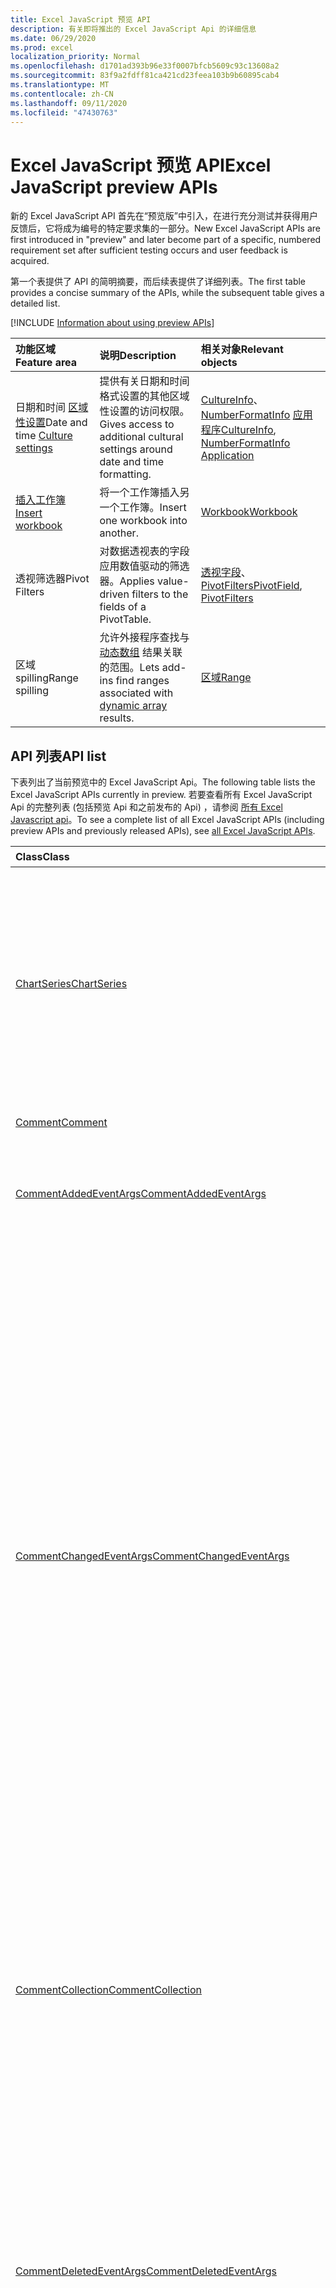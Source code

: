 ```yaml
---
title: Excel JavaScript 预览 API
description: 有关即将推出的 Excel JavaScript Api 的详细信息
ms.date: 06/29/2020
ms.prod: excel
localization_priority: Normal
ms.openlocfilehash: d1701ad393b96e33f0007bfcb5609c93c13608a2
ms.sourcegitcommit: 83f9a2fdff81ca421cd23feea103b9b60895cab4
ms.translationtype: MT
ms.contentlocale: zh-CN
ms.lasthandoff: 09/11/2020
ms.locfileid: "47430763"
---
```

# <a name="excel-javascript-preview-apis"></a><span data-ttu-id="93c14-103">Excel JavaScript 预览 API</span><span class="sxs-lookup"><span data-stu-id="93c14-103">Excel JavaScript preview APIs</span></span>

<span data-ttu-id="93c14-104">新的 Excel JavaScript API 首先在“预览版”中引入，在进行充分测试并获得用户反馈后，它将成为编号的特定要求集的一部分。</span><span class="sxs-lookup"><span data-stu-id="93c14-104">New Excel JavaScript APIs are first introduced in "preview" and later become part of a specific, numbered requirement set after sufficient testing occurs and user feedback is acquired.</span></span>

<span data-ttu-id="93c14-105">第一个表提供了 API 的简明摘要，而后续表提供了详细列表。</span><span class="sxs-lookup"><span data-stu-id="93c14-105">The first table provides a concise summary of the APIs, while the subsequent table gives a detailed list.</span></span>

[!INCLUDE [Information about using preview APIs](../../includes/using-preview-apis-host.md)]

| <span data-ttu-id="93c14-106">功能区域</span><span class="sxs-lookup"><span data-stu-id="93c14-106">Feature area</span></span> | <span data-ttu-id="93c14-107">说明</span><span class="sxs-lookup"><span data-stu-id="93c14-107">Description</span></span> | <span data-ttu-id="93c14-108">相关对象</span><span class="sxs-lookup"><span data-stu-id="93c14-108">Relevant objects</span></span> |
|:--- |:--- |:--- |
| <span data-ttu-id="93c14-109">日期和时间 [区域性设置](../../excel/excel-add-ins-workbooks.md#access-application-culture-settings)</span><span class="sxs-lookup"><span data-stu-id="93c14-109">Date and time [Culture settings](../../excel/excel-add-ins-workbooks.md#access-application-culture-settings)</span></span> | <span data-ttu-id="93c14-110">提供有关日期和时间格式设置的其他区域性设置的访问权限。</span><span class="sxs-lookup"><span data-stu-id="93c14-110">Gives access to additional cultural settings around date and time formatting.</span></span> | <span data-ttu-id="93c14-111">[CultureInfo](/javascript/api/excel/excel.cultureinfo)、 [NumberFormatInfo](/javascript/api/excel/excel.numberformatinfo) [应用程序](/javascript/api/excel/excel.application)</span><span class="sxs-lookup"><span data-stu-id="93c14-111">[CultureInfo](/javascript/api/excel/excel.cultureinfo), [NumberFormatInfo](/javascript/api/excel/excel.numberformatinfo) [Application](/javascript/api/excel/excel.application)</span></span> |
| [<span data-ttu-id="93c14-112">插入工作簿</span><span class="sxs-lookup"><span data-stu-id="93c14-112">Insert workbook</span></span>](../../excel/excel-add-ins-workbooks.md#insert-a-copy-of-an-existing-workbook-into-the-current-one-preview) | <span data-ttu-id="93c14-113">将一个工作簿插入另一个工作簿。</span><span class="sxs-lookup"><span data-stu-id="93c14-113">Insert one workbook into another.</span></span>  | [<span data-ttu-id="93c14-114">Workbook</span><span class="sxs-lookup"><span data-stu-id="93c14-114">Workbook</span></span>](/javascript/api/excel/excel.worksheetcollection) |
| <span data-ttu-id="93c14-115">透视筛选器</span><span class="sxs-lookup"><span data-stu-id="93c14-115">Pivot Filters</span></span> | <span data-ttu-id="93c14-116">对数据透视表的字段应用数值驱动的筛选器。</span><span class="sxs-lookup"><span data-stu-id="93c14-116">Applies value-driven filters to the fields of a PivotTable.</span></span> | <span data-ttu-id="93c14-117">[透视字段](/javascript/api/excel/excel.pivotfield#applyfilter-filter-)、 [PivotFilters](/javascript/api/excel/excel.pivotFilters)</span><span class="sxs-lookup"><span data-stu-id="93c14-117">[PivotField](/javascript/api/excel/excel.pivotfield#applyfilter-filter-), [PivotFilters](/javascript/api/excel/excel.pivotFilters)</span></span> |
|<span data-ttu-id="93c14-118">区域 spilling</span><span class="sxs-lookup"><span data-stu-id="93c14-118">Range spilling</span></span> | <span data-ttu-id="93c14-119">允许外接程序查找与 [动态数组](https://support.microsoft.com/office/205c6b06-03ba-4151-89a1-87a7eb36e531) 结果关联的范围。</span><span class="sxs-lookup"><span data-stu-id="93c14-119">Lets add-ins find ranges associated with [dynamic array](https://support.microsoft.com/office/205c6b06-03ba-4151-89a1-87a7eb36e531) results.</span></span> | [<span data-ttu-id="93c14-120">区域</span><span class="sxs-lookup"><span data-stu-id="93c14-120">Range</span></span>](/javascript/api/excel/excel.range) |

## <a name="api-list"></a><span data-ttu-id="93c14-121">API 列表</span><span class="sxs-lookup"><span data-stu-id="93c14-121">API list</span></span>

<span data-ttu-id="93c14-122">下表列出了当前预览中的 Excel JavaScript Api。</span><span class="sxs-lookup"><span data-stu-id="93c14-122">The following table lists the Excel JavaScript APIs currently in preview.</span></span> <span data-ttu-id="93c14-123">若要查看所有 Excel JavaScript Api 的完整列表 (包括预览 Api 和之前发布的 Api) ，请参阅 [所有 Excel Javascript api](/javascript/api/excel?view=excel-js-preview&preserve-view=true)。</span><span class="sxs-lookup"><span data-stu-id="93c14-123">To see a complete list of all Excel JavaScript APIs (including preview APIs and previously released APIs), see [all Excel JavaScript APIs](/javascript/api/excel?view=excel-js-preview&preserve-view=true).</span></span>

| <span data-ttu-id="93c14-124">Class</span><span class="sxs-lookup"><span data-stu-id="93c14-124">Class</span></span> | <span data-ttu-id="93c14-125">域</span><span class="sxs-lookup"><span data-stu-id="93c14-125">Fields</span></span> | <span data-ttu-id="93c14-126">说明</span><span class="sxs-lookup"><span data-stu-id="93c14-126">Description</span></span> |
|:---|:---|:---|
|[<span data-ttu-id="93c14-127">ChartSeries</span><span class="sxs-lookup"><span data-stu-id="93c14-127">ChartSeries</span></span>](/javascript/api/excel/excel.chartseries)|[<span data-ttu-id="93c14-128">getDimensionValues (维： ChartSeriesDimension) </span><span class="sxs-lookup"><span data-stu-id="93c14-128">getDimensionValues(dimension: Excel.ChartSeriesDimension)</span></span>](/javascript/api/excel/excel.chartseries#getdimensionvalues-dimension-)|<span data-ttu-id="93c14-129">从图表系列的单个维中获取值。</span><span class="sxs-lookup"><span data-stu-id="93c14-129">Gets the values from a single dimension of the chart series.</span></span> <span data-ttu-id="93c14-130">这些值可以是类别值，也可以是数据值，具体取决于指定的维度和为图表系列映射数据的方式。</span><span class="sxs-lookup"><span data-stu-id="93c14-130">These could be either category values or data values, depending on the dimension specified and how the data is mapped for the chart series.</span></span>|
|[<span data-ttu-id="93c14-131">Comment</span><span class="sxs-lookup"><span data-stu-id="93c14-131">Comment</span></span>](/javascript/api/excel/excel.comment)|[<span data-ttu-id="93c14-132">contentType</span><span class="sxs-lookup"><span data-stu-id="93c14-132">contentType</span></span>](/javascript/api/excel/excel.comment#contenttype)|<span data-ttu-id="93c14-133">获取注释的内容类型。</span><span class="sxs-lookup"><span data-stu-id="93c14-133">Gets the content type of the comment.</span></span>|
|[<span data-ttu-id="93c14-134">CommentAddedEventArgs</span><span class="sxs-lookup"><span data-stu-id="93c14-134">CommentAddedEventArgs</span></span>](/javascript/api/excel/excel.commentaddedeventargs)|[<span data-ttu-id="93c14-135">commentDetails</span><span class="sxs-lookup"><span data-stu-id="93c14-135">commentDetails</span></span>](/javascript/api/excel/excel.commentaddedeventargs#commentdetails)|<span data-ttu-id="93c14-136">获取 `CommentDetail` 包含其相关答复的注释 ID 和 id 的数组。</span><span class="sxs-lookup"><span data-stu-id="93c14-136">Gets the `CommentDetail` array that contains the comment ID and IDs of its related replies.</span></span>|
||[<span data-ttu-id="93c14-137">source</span><span class="sxs-lookup"><span data-stu-id="93c14-137">source</span></span>](/javascript/api/excel/excel.commentaddedeventargs#source)|<span data-ttu-id="93c14-138">指定时间源。</span><span class="sxs-lookup"><span data-stu-id="93c14-138">Specifies the source of the event.</span></span> <span data-ttu-id="93c14-139">有关详细信息，请参阅 `Excel.EventSource`。</span><span class="sxs-lookup"><span data-stu-id="93c14-139">See `Excel.EventSource` for details.</span></span>|
||[<span data-ttu-id="93c14-140">type</span><span class="sxs-lookup"><span data-stu-id="93c14-140">type</span></span>](/javascript/api/excel/excel.commentaddedeventargs#type)|<span data-ttu-id="93c14-141">获取事件的类型。</span><span class="sxs-lookup"><span data-stu-id="93c14-141">Gets the type of the event.</span></span> <span data-ttu-id="93c14-142">有关详细信息，请参阅 `Excel.EventType`。</span><span class="sxs-lookup"><span data-stu-id="93c14-142">See `Excel.EventType` for details.</span></span>|
||[<span data-ttu-id="93c14-143">worksheetId</span><span class="sxs-lookup"><span data-stu-id="93c14-143">worksheetId</span></span>](/javascript/api/excel/excel.commentaddedeventargs#worksheetid)|<span data-ttu-id="93c14-144">获取发生事件的工作表的 ID。</span><span class="sxs-lookup"><span data-stu-id="93c14-144">Gets the ID of the worksheet in which the event happened.</span></span>|
|[<span data-ttu-id="93c14-145">CommentChangedEventArgs</span><span class="sxs-lookup"><span data-stu-id="93c14-145">CommentChangedEventArgs</span></span>](/javascript/api/excel/excel.commentchangedeventargs)|[<span data-ttu-id="93c14-146">changeType</span><span class="sxs-lookup"><span data-stu-id="93c14-146">changeType</span></span>](/javascript/api/excel/excel.commentchangedeventargs#changetype)|<span data-ttu-id="93c14-147">获取表示已更改事件的触发方式的更改类型。</span><span class="sxs-lookup"><span data-stu-id="93c14-147">Gets the change type that represents how the changed event is triggered.</span></span>|
||[<span data-ttu-id="93c14-148">commentDetails</span><span class="sxs-lookup"><span data-stu-id="93c14-148">commentDetails</span></span>](/javascript/api/excel/excel.commentchangedeventargs#commentdetails)|<span data-ttu-id="93c14-149">获取 `CommentDetail` 包含其相关答复的注释 ID 和 id 的数组。</span><span class="sxs-lookup"><span data-stu-id="93c14-149">Gets the `CommentDetail` array which contains the comment ID and IDs of its related replies.</span></span>|
||[<span data-ttu-id="93c14-150">source</span><span class="sxs-lookup"><span data-stu-id="93c14-150">source</span></span>](/javascript/api/excel/excel.commentchangedeventargs#source)|<span data-ttu-id="93c14-151">指定时间源。</span><span class="sxs-lookup"><span data-stu-id="93c14-151">Specifies the source of the event.</span></span> <span data-ttu-id="93c14-152">有关详细信息，请参阅 `Excel.EventSource`。</span><span class="sxs-lookup"><span data-stu-id="93c14-152">See `Excel.EventSource` for details.</span></span>|
||[<span data-ttu-id="93c14-153">type</span><span class="sxs-lookup"><span data-stu-id="93c14-153">type</span></span>](/javascript/api/excel/excel.commentchangedeventargs#type)|<span data-ttu-id="93c14-154">获取事件的类型。</span><span class="sxs-lookup"><span data-stu-id="93c14-154">Gets the type of the event.</span></span> <span data-ttu-id="93c14-155">有关详细信息，请参阅 `Excel.EventType`。</span><span class="sxs-lookup"><span data-stu-id="93c14-155">See `Excel.EventType` for details.</span></span>|
||[<span data-ttu-id="93c14-156">worksheetId</span><span class="sxs-lookup"><span data-stu-id="93c14-156">worksheetId</span></span>](/javascript/api/excel/excel.commentchangedeventargs#worksheetid)|<span data-ttu-id="93c14-157">获取发生事件的工作表的 ID。</span><span class="sxs-lookup"><span data-stu-id="93c14-157">Gets the ID of the worksheet in which the event happened.</span></span>|
|[<span data-ttu-id="93c14-158">CommentCollection</span><span class="sxs-lookup"><span data-stu-id="93c14-158">CommentCollection</span></span>](/javascript/api/excel/excel.commentcollection)|[<span data-ttu-id="93c14-159">onAdded</span><span class="sxs-lookup"><span data-stu-id="93c14-159">onAdded</span></span>](/javascript/api/excel/excel.commentcollection#onadded)|<span data-ttu-id="93c14-160">添加注释时发生。</span><span class="sxs-lookup"><span data-stu-id="93c14-160">Occurs when the comments are added.</span></span>|
||[<span data-ttu-id="93c14-161">onChanged</span><span class="sxs-lookup"><span data-stu-id="93c14-161">onChanged</span></span>](/javascript/api/excel/excel.commentcollection#onchanged)|<span data-ttu-id="93c14-162">当注释集合中的批注或答复发生更改时发生，包括答复被删除的时间。</span><span class="sxs-lookup"><span data-stu-id="93c14-162">Occurs when comments or replies in a comment collection are changed, including when replies are deleted.</span></span>|
||[<span data-ttu-id="93c14-163">onDeleted</span><span class="sxs-lookup"><span data-stu-id="93c14-163">onDeleted</span></span>](/javascript/api/excel/excel.commentcollection#ondeleted)|<span data-ttu-id="93c14-164">在注释集合中删除批注时发生。</span><span class="sxs-lookup"><span data-stu-id="93c14-164">Occurs when comments are deleted in the comment collection.</span></span>|
|[<span data-ttu-id="93c14-165">CommentDeletedEventArgs</span><span class="sxs-lookup"><span data-stu-id="93c14-165">CommentDeletedEventArgs</span></span>](/javascript/api/excel/excel.commentdeletedeventargs)|[<span data-ttu-id="93c14-166">commentDetails</span><span class="sxs-lookup"><span data-stu-id="93c14-166">commentDetails</span></span>](/javascript/api/excel/excel.commentdeletedeventargs#commentdetails)|<span data-ttu-id="93c14-167">获取 `CommentDetail` 包含其相关答复的注释 ID 和 id 的数组。</span><span class="sxs-lookup"><span data-stu-id="93c14-167">Gets the `CommentDetail` array that contains the comment ID and IDs of its related replies.</span></span>|
||[<span data-ttu-id="93c14-168">source</span><span class="sxs-lookup"><span data-stu-id="93c14-168">source</span></span>](/javascript/api/excel/excel.commentdeletedeventargs#source)|<span data-ttu-id="93c14-169">指定时间源。</span><span class="sxs-lookup"><span data-stu-id="93c14-169">Specifies the source of the event.</span></span> <span data-ttu-id="93c14-170">有关详细信息，请参阅 `Excel.EventSource`。</span><span class="sxs-lookup"><span data-stu-id="93c14-170">See `Excel.EventSource` for details.</span></span>|
||[<span data-ttu-id="93c14-171">type</span><span class="sxs-lookup"><span data-stu-id="93c14-171">type</span></span>](/javascript/api/excel/excel.commentdeletedeventargs#type)|<span data-ttu-id="93c14-172">获取事件的类型。</span><span class="sxs-lookup"><span data-stu-id="93c14-172">Gets the type of the event.</span></span> <span data-ttu-id="93c14-173">有关详细信息，请参阅 `Excel.EventType`。</span><span class="sxs-lookup"><span data-stu-id="93c14-173">See `Excel.EventType` for details.</span></span>|
||[<span data-ttu-id="93c14-174">worksheetId</span><span class="sxs-lookup"><span data-stu-id="93c14-174">worksheetId</span></span>](/javascript/api/excel/excel.commentdeletedeventargs#worksheetid)|<span data-ttu-id="93c14-175">获取发生事件的工作表的 ID。</span><span class="sxs-lookup"><span data-stu-id="93c14-175">Gets the ID of the worksheet in which the event happened.</span></span>|
|[<span data-ttu-id="93c14-176">CommentDetail</span><span class="sxs-lookup"><span data-stu-id="93c14-176">CommentDetail</span></span>](/javascript/api/excel/excel.commentdetail)|[<span data-ttu-id="93c14-177">commentId</span><span class="sxs-lookup"><span data-stu-id="93c14-177">commentId</span></span>](/javascript/api/excel/excel.commentdetail#commentid)|<span data-ttu-id="93c14-178">表示注释的 ID。</span><span class="sxs-lookup"><span data-stu-id="93c14-178">Represents the ID of comment.</span></span>|
||[<span data-ttu-id="93c14-179">replyIds</span><span class="sxs-lookup"><span data-stu-id="93c14-179">replyIds</span></span>](/javascript/api/excel/excel.commentdetail#replyids)|<span data-ttu-id="93c14-180">表示相关答复的 Id 属于注释。</span><span class="sxs-lookup"><span data-stu-id="93c14-180">Represents the IDs of the related replies belong to comment.</span></span>|
|[<span data-ttu-id="93c14-181">CommentReply</span><span class="sxs-lookup"><span data-stu-id="93c14-181">CommentReply</span></span>](/javascript/api/excel/excel.commentreply)|[<span data-ttu-id="93c14-182">contentType</span><span class="sxs-lookup"><span data-stu-id="93c14-182">contentType</span></span>](/javascript/api/excel/excel.commentreply#contenttype)|<span data-ttu-id="93c14-183">答复的内容类型。</span><span class="sxs-lookup"><span data-stu-id="93c14-183">The content type of the reply.</span></span>|
|[<span data-ttu-id="93c14-184">CultureInfo</span><span class="sxs-lookup"><span data-stu-id="93c14-184">CultureInfo</span></span>](/javascript/api/excel/excel.cultureinfo)|[<span data-ttu-id="93c14-185">datetimeFormat</span><span class="sxs-lookup"><span data-stu-id="93c14-185">datetimeFormat</span></span>](/javascript/api/excel/excel.cultureinfo#datetimeformat)|<span data-ttu-id="93c14-186">定义适当的区域性格式，以显示日期和时间。</span><span class="sxs-lookup"><span data-stu-id="93c14-186">Defines the culturally appropriate format of displaying date and time.</span></span> <span data-ttu-id="93c14-187">这取决于当前的系统区域性设置。</span><span class="sxs-lookup"><span data-stu-id="93c14-187">This is based on current system culture settings.</span></span>|
|[<span data-ttu-id="93c14-188">格式</span><span class="sxs-lookup"><span data-stu-id="93c14-188">DatetimeFormatInfo</span></span>](/javascript/api/excel/excel.datetimeformatinfo)|[<span data-ttu-id="93c14-189">dateSeparator</span><span class="sxs-lookup"><span data-stu-id="93c14-189">dateSeparator</span></span>](/javascript/api/excel/excel.datetimeformatinfo#dateseparator)|<span data-ttu-id="93c14-190">获取用作日期分隔符的字符串。</span><span class="sxs-lookup"><span data-stu-id="93c14-190">Gets the string used as the date separator.</span></span> <span data-ttu-id="93c14-191">这取决于当前的系统设置。</span><span class="sxs-lookup"><span data-stu-id="93c14-191">This is based on current system settings.</span></span>|
||[<span data-ttu-id="93c14-192">longDatePattern</span><span class="sxs-lookup"><span data-stu-id="93c14-192">longDatePattern</span></span>](/javascript/api/excel/excel.datetimeformatinfo#longdatepattern)|<span data-ttu-id="93c14-193">获取长日期值的格式字符串。</span><span class="sxs-lookup"><span data-stu-id="93c14-193">Gets the format string for a long date value.</span></span> <span data-ttu-id="93c14-194">这取决于当前的系统设置。</span><span class="sxs-lookup"><span data-stu-id="93c14-194">This is based on current system settings.</span></span>|
||[<span data-ttu-id="93c14-195">longTimePattern</span><span class="sxs-lookup"><span data-stu-id="93c14-195">longTimePattern</span></span>](/javascript/api/excel/excel.datetimeformatinfo#longtimepattern)|<span data-ttu-id="93c14-196">获取长时间值的格式字符串。</span><span class="sxs-lookup"><span data-stu-id="93c14-196">Gets the format string for a long time value.</span></span> <span data-ttu-id="93c14-197">这取决于当前的系统设置。</span><span class="sxs-lookup"><span data-stu-id="93c14-197">This is based on current system settings.</span></span>|
||[<span data-ttu-id="93c14-198">shortDatePattern</span><span class="sxs-lookup"><span data-stu-id="93c14-198">shortDatePattern</span></span>](/javascript/api/excel/excel.datetimeformatinfo#shortdatepattern)|<span data-ttu-id="93c14-199">获取短日期值的格式字符串。</span><span class="sxs-lookup"><span data-stu-id="93c14-199">Gets the format string for a short date value.</span></span> <span data-ttu-id="93c14-200">这取决于当前的系统设置。</span><span class="sxs-lookup"><span data-stu-id="93c14-200">This is based on current system settings.</span></span>|
||[<span data-ttu-id="93c14-201">timeSeparator</span><span class="sxs-lookup"><span data-stu-id="93c14-201">timeSeparator</span></span>](/javascript/api/excel/excel.datetimeformatinfo#timeseparator)|<span data-ttu-id="93c14-202">获取用作时间分隔符的字符串。</span><span class="sxs-lookup"><span data-stu-id="93c14-202">Gets the string used as the time separator.</span></span> <span data-ttu-id="93c14-203">这取决于当前的系统设置。</span><span class="sxs-lookup"><span data-stu-id="93c14-203">This is based on current system settings.</span></span>|
|[<span data-ttu-id="93c14-204">NamedSheetView</span><span class="sxs-lookup"><span data-stu-id="93c14-204">NamedSheetView</span></span>](/javascript/api/excel/excel.namedsheetview)|[<span data-ttu-id="93c14-205">activate()</span><span class="sxs-lookup"><span data-stu-id="93c14-205">activate()</span></span>](/javascript/api/excel/excel.namedsheetview#activate--)|<span data-ttu-id="93c14-206">激活此工作表视图。</span><span class="sxs-lookup"><span data-stu-id="93c14-206">Activates this sheet view.</span></span> <span data-ttu-id="93c14-207">这等效于在 Excel UI 中使用 "切换到"。</span><span class="sxs-lookup"><span data-stu-id="93c14-207">This is equivalent to using "Switch To" in the Excel UI.</span></span>|
||[<span data-ttu-id="93c14-208">delete()</span><span class="sxs-lookup"><span data-stu-id="93c14-208">delete()</span></span>](/javascript/api/excel/excel.namedsheetview#delete--)|<span data-ttu-id="93c14-209">将工作表视图从工作表中删除。</span><span class="sxs-lookup"><span data-stu-id="93c14-209">Removes the sheet view from the worksheet.</span></span>|
||[<span data-ttu-id="93c14-210">重复 (名称？： string) </span><span class="sxs-lookup"><span data-stu-id="93c14-210">duplicate(name?: string)</span></span>](/javascript/api/excel/excel.namedsheetview#duplicate-name-)|<span data-ttu-id="93c14-211">创建此工作表视图的副本。</span><span class="sxs-lookup"><span data-stu-id="93c14-211">Creates a copy of this sheet view.</span></span>|
||[<span data-ttu-id="93c14-212">name</span><span class="sxs-lookup"><span data-stu-id="93c14-212">name</span></span>](/javascript/api/excel/excel.namedsheetview#name)|<span data-ttu-id="93c14-213">获取或设置工作表视图的名称。</span><span class="sxs-lookup"><span data-stu-id="93c14-213">Gets or sets the name of the sheet view.</span></span>|
|[<span data-ttu-id="93c14-214">NamedSheetViewCollection</span><span class="sxs-lookup"><span data-stu-id="93c14-214">NamedSheetViewCollection</span></span>](/javascript/api/excel/excel.namedsheetviewcollection)|[<span data-ttu-id="93c14-215">add(name: string)</span><span class="sxs-lookup"><span data-stu-id="93c14-215">add(name: string)</span></span>](/javascript/api/excel/excel.namedsheetviewcollection#add-name-)|<span data-ttu-id="93c14-216">创建具有给定名称的新工作表视图。</span><span class="sxs-lookup"><span data-stu-id="93c14-216">Creates a new sheet view with the given name.</span></span>|
||[<span data-ttu-id="93c14-217">enterTemporary ( # B1 </span><span class="sxs-lookup"><span data-stu-id="93c14-217">enterTemporary()</span></span>](/javascript/api/excel/excel.namedsheetviewcollection#entertemporary--)|<span data-ttu-id="93c14-218">创建并激活一个新的临时表视图。</span><span class="sxs-lookup"><span data-stu-id="93c14-218">Creates and activates a new temporary sheet view.</span></span>|
||[<span data-ttu-id="93c14-219">退出 ( # B1 </span><span class="sxs-lookup"><span data-stu-id="93c14-219">exit()</span></span>](/javascript/api/excel/excel.namedsheetviewcollection#exit--)|<span data-ttu-id="93c14-220">退出当前的活动工作表视图。</span><span class="sxs-lookup"><span data-stu-id="93c14-220">Exits the currently active sheet view.</span></span>|
||[<span data-ttu-id="93c14-221">getActive ( # B1 </span><span class="sxs-lookup"><span data-stu-id="93c14-221">getActive()</span></span>](/javascript/api/excel/excel.namedsheetviewcollection#getactive--)|<span data-ttu-id="93c14-222">获取工作表的当前活动工作表视图。</span><span class="sxs-lookup"><span data-stu-id="93c14-222">Gets the worksheet's currently active sheet view.</span></span>|
||[<span data-ttu-id="93c14-223">getCount()</span><span class="sxs-lookup"><span data-stu-id="93c14-223">getCount()</span></span>](/javascript/api/excel/excel.namedsheetviewcollection#getcount--)|<span data-ttu-id="93c14-224">获取此工作表中的工作表视图数。</span><span class="sxs-lookup"><span data-stu-id="93c14-224">Gets the number of sheet views in this worksheet.</span></span>|
||[<span data-ttu-id="93c14-225">getItem(key: string)</span><span class="sxs-lookup"><span data-stu-id="93c14-225">getItem(key: string)</span></span>](/javascript/api/excel/excel.namedsheetviewcollection#getitem-key-)|<span data-ttu-id="93c14-226">使用其名称获取工作表视图。</span><span class="sxs-lookup"><span data-stu-id="93c14-226">Gets a sheet view using its name.</span></span>|
||[<span data-ttu-id="93c14-227">getItemAt(index: number)</span><span class="sxs-lookup"><span data-stu-id="93c14-227">getItemAt(index: number)</span></span>](/javascript/api/excel/excel.namedsheetviewcollection#getitemat-index-)|<span data-ttu-id="93c14-228">按其在集合中的索引获取工作表视图。</span><span class="sxs-lookup"><span data-stu-id="93c14-228">Gets a sheet view by its index in the collection.</span></span>|
||[<span data-ttu-id="93c14-229">items</span><span class="sxs-lookup"><span data-stu-id="93c14-229">items</span></span>](/javascript/api/excel/excel.namedsheetviewcollection#items)|<span data-ttu-id="93c14-230">获取此集合中已加载的子项。</span><span class="sxs-lookup"><span data-stu-id="93c14-230">Gets the loaded child items in this collection.</span></span>|
|[<span data-ttu-id="93c14-231">PivotDateFilter</span><span class="sxs-lookup"><span data-stu-id="93c14-231">PivotDateFilter</span></span>](/javascript/api/excel/excel.pivotdatefilter)|[<span data-ttu-id="93c14-232">运算符</span><span class="sxs-lookup"><span data-stu-id="93c14-232">comparator</span></span>](/javascript/api/excel/excel.pivotdatefilter#comparator)|<span data-ttu-id="93c14-233">比较运算符是其他值要与其进行比较的静态值。</span><span class="sxs-lookup"><span data-stu-id="93c14-233">The comparator is the static value to which other values are compared.</span></span> <span data-ttu-id="93c14-234">比较的类型由条件定义。</span><span class="sxs-lookup"><span data-stu-id="93c14-234">The type of comparison is defined by the condition.</span></span>|
||[<span data-ttu-id="93c14-235">表达式</span><span class="sxs-lookup"><span data-stu-id="93c14-235">condition</span></span>](/javascript/api/excel/excel.pivotdatefilter#condition)|<span data-ttu-id="93c14-236">指定筛选器的条件，该条件定义了必要的筛选条件。</span><span class="sxs-lookup"><span data-stu-id="93c14-236">Specifies the condition for the filter, which defines the necessary filtering criteria.</span></span>|
||[<span data-ttu-id="93c14-237">异</span><span class="sxs-lookup"><span data-stu-id="93c14-237">exclusive</span></span>](/javascript/api/excel/excel.pivotdatefilter#exclusive)|<span data-ttu-id="93c14-238">如果为 true，则筛选 *排除* 满足条件的项目。</span><span class="sxs-lookup"><span data-stu-id="93c14-238">If true, filter *excludes* items that meet criteria.</span></span> <span data-ttu-id="93c14-239">默认值为 false (筛选器以包含满足条件) 的项目。</span><span class="sxs-lookup"><span data-stu-id="93c14-239">The default is false (filter to include items that meet criteria).</span></span>|
||[<span data-ttu-id="93c14-240">lowerBound</span><span class="sxs-lookup"><span data-stu-id="93c14-240">lowerBound</span></span>](/javascript/api/excel/excel.pivotdatefilter#lowerbound)|<span data-ttu-id="93c14-241">筛选条件范围的下限 `Between` 。</span><span class="sxs-lookup"><span data-stu-id="93c14-241">The lower-bound of the range for the `Between` filter condition.</span></span>|
||[<span data-ttu-id="93c14-242">upperBound</span><span class="sxs-lookup"><span data-stu-id="93c14-242">upperBound</span></span>](/javascript/api/excel/excel.pivotdatefilter#upperbound)|<span data-ttu-id="93c14-243">筛选条件范围的上限 `Between` 。</span><span class="sxs-lookup"><span data-stu-id="93c14-243">The upper-bound of the range for the `Between` filter condition.</span></span>|
||[<span data-ttu-id="93c14-244">wholeDays</span><span class="sxs-lookup"><span data-stu-id="93c14-244">wholeDays</span></span>](/javascript/api/excel/excel.pivotdatefilter#wholedays)|<span data-ttu-id="93c14-245">对于 `Equals` 、 `Before` 、 `After` 和 `Between` 筛选条件，指示是否应将比较作为全天进行。</span><span class="sxs-lookup"><span data-stu-id="93c14-245">For `Equals`, `Before`, `After`, and `Between` filter conditions, indicates if comparisons should be made as whole days.</span></span>|
|[<span data-ttu-id="93c14-246">PivotField</span><span class="sxs-lookup"><span data-stu-id="93c14-246">PivotField</span></span>](/javascript/api/excel/excel.pivotfield)|[<span data-ttu-id="93c14-247">applyFilter (筛选器： PivotFilters) </span><span class="sxs-lookup"><span data-stu-id="93c14-247">applyFilter(filter: Excel.PivotFilters)</span></span>](/javascript/api/excel/excel.pivotfield#applyfilter-filter-)|<span data-ttu-id="93c14-248">设置一个或多个字段的当前 PivotFilters，并将其应用于字段。</span><span class="sxs-lookup"><span data-stu-id="93c14-248">Sets one or more of the field's current PivotFilters and applies them to the field.</span></span>|
||[<span data-ttu-id="93c14-249">clearAllFilters ( # B1 </span><span class="sxs-lookup"><span data-stu-id="93c14-249">clearAllFilters()</span></span>](/javascript/api/excel/excel.pivotfield#clearallfilters--)|<span data-ttu-id="93c14-250">从字段的所有筛选器中清除所有条件。</span><span class="sxs-lookup"><span data-stu-id="93c14-250">Clears all criteria from all of the field's filters.</span></span> <span data-ttu-id="93c14-251">这将删除对字段的任何活动筛选。</span><span class="sxs-lookup"><span data-stu-id="93c14-251">This removes any active filtering on the field.</span></span>|
||[<span data-ttu-id="93c14-252">clearFilter (filterType： PivotFilterType) </span><span class="sxs-lookup"><span data-stu-id="93c14-252">clearFilter(filterType: Excel.PivotFilterType)</span></span>](/javascript/api/excel/excel.pivotfield#clearfilter-filtertype-)|<span data-ttu-id="93c14-253">清除给定类型的字段筛选器中的所有现有条件 (如果当前已将其应用) 。</span><span class="sxs-lookup"><span data-stu-id="93c14-253">Clears all existing criteria from the field's filter of the given type (if one is currently applied).</span></span>|
||[<span data-ttu-id="93c14-254">getFilters ( # B1 </span><span class="sxs-lookup"><span data-stu-id="93c14-254">getFilters()</span></span>](/javascript/api/excel/excel.pivotfield#getfilters--)|<span data-ttu-id="93c14-255">获取当前应用于字段的所有筛选器。</span><span class="sxs-lookup"><span data-stu-id="93c14-255">Gets all filters currently applied on the field.</span></span>|
||[<span data-ttu-id="93c14-256">isFiltered (filterType？： PivotFilterType) </span><span class="sxs-lookup"><span data-stu-id="93c14-256">isFiltered(filterType?: Excel.PivotFilterType)</span></span>](/javascript/api/excel/excel.pivotfield#isfiltered-filtertype-)|<span data-ttu-id="93c14-257">检查字段上是否有任何已应用的筛选器。</span><span class="sxs-lookup"><span data-stu-id="93c14-257">Checks if there are any applied filters on the field.</span></span>|
|[<span data-ttu-id="93c14-258">PivotFilters</span><span class="sxs-lookup"><span data-stu-id="93c14-258">PivotFilters</span></span>](/javascript/api/excel/excel.pivotfilters)|[<span data-ttu-id="93c14-259">dateFilter</span><span class="sxs-lookup"><span data-stu-id="93c14-259">dateFilter</span></span>](/javascript/api/excel/excel.pivotfilters#datefilter)|<span data-ttu-id="93c14-260">透视字段当前应用的日期筛选器。</span><span class="sxs-lookup"><span data-stu-id="93c14-260">The PivotField's currently applied date filter.</span></span> <span data-ttu-id="93c14-261">如果未应用任何值，则为 Null。</span><span class="sxs-lookup"><span data-stu-id="93c14-261">Null if none is applied.</span></span>|
||[<span data-ttu-id="93c14-262">labelFilter</span><span class="sxs-lookup"><span data-stu-id="93c14-262">labelFilter</span></span>](/javascript/api/excel/excel.pivotfilters#labelfilter)|<span data-ttu-id="93c14-263">透视字段当前应用的标签筛选器。</span><span class="sxs-lookup"><span data-stu-id="93c14-263">The PivotField's currently applied label filter.</span></span> <span data-ttu-id="93c14-264">如果未应用任何值，则为 Null。</span><span class="sxs-lookup"><span data-stu-id="93c14-264">Null if none is applied.</span></span>|
||[<span data-ttu-id="93c14-265">manualFilter</span><span class="sxs-lookup"><span data-stu-id="93c14-265">manualFilter</span></span>](/javascript/api/excel/excel.pivotfilters#manualfilter)|<span data-ttu-id="93c14-266">透视字段当前应用的手动筛选。</span><span class="sxs-lookup"><span data-stu-id="93c14-266">The PivotField's currently applied manual filter.</span></span> <span data-ttu-id="93c14-267">如果未应用任何值，则为 Null。</span><span class="sxs-lookup"><span data-stu-id="93c14-267">Null if none is applied.</span></span>|
||[<span data-ttu-id="93c14-268">valueFilter</span><span class="sxs-lookup"><span data-stu-id="93c14-268">valueFilter</span></span>](/javascript/api/excel/excel.pivotfilters#valuefilter)|<span data-ttu-id="93c14-269">透视字段当前应用的值筛选器。</span><span class="sxs-lookup"><span data-stu-id="93c14-269">The PivotField's currently applied value filter.</span></span> <span data-ttu-id="93c14-270">如果未应用任何值，则为 Null。</span><span class="sxs-lookup"><span data-stu-id="93c14-270">Null if none is applied.</span></span>|
|[<span data-ttu-id="93c14-271">PivotLabelFilter</span><span class="sxs-lookup"><span data-stu-id="93c14-271">PivotLabelFilter</span></span>](/javascript/api/excel/excel.pivotlabelfilter)|[<span data-ttu-id="93c14-272">运算符</span><span class="sxs-lookup"><span data-stu-id="93c14-272">comparator</span></span>](/javascript/api/excel/excel.pivotlabelfilter#comparator)|<span data-ttu-id="93c14-273">比较运算符是其他值要与其进行比较的静态值。</span><span class="sxs-lookup"><span data-stu-id="93c14-273">The comparator is the static value to which other values are compared.</span></span> <span data-ttu-id="93c14-274">比较的类型由条件定义。</span><span class="sxs-lookup"><span data-stu-id="93c14-274">The type of comparison is defined by the condition.</span></span>|
||[<span data-ttu-id="93c14-275">表达式</span><span class="sxs-lookup"><span data-stu-id="93c14-275">condition</span></span>](/javascript/api/excel/excel.pivotlabelfilter#condition)|<span data-ttu-id="93c14-276">指定筛选器的条件，该条件定义了必要的筛选条件。</span><span class="sxs-lookup"><span data-stu-id="93c14-276">Specifies the condition for the filter, which defines the necessary filtering criteria.</span></span>|
||[<span data-ttu-id="93c14-277">异</span><span class="sxs-lookup"><span data-stu-id="93c14-277">exclusive</span></span>](/javascript/api/excel/excel.pivotlabelfilter#exclusive)|<span data-ttu-id="93c14-278">如果为 true，则筛选 *排除* 满足条件的项目。</span><span class="sxs-lookup"><span data-stu-id="93c14-278">If true, filter *excludes* items that meet criteria.</span></span> <span data-ttu-id="93c14-279">默认值为 false (筛选器以包含满足条件) 的项目。</span><span class="sxs-lookup"><span data-stu-id="93c14-279">The default is false (filter to include items that meet criteria).</span></span>|
||[<span data-ttu-id="93c14-280">lowerBound</span><span class="sxs-lookup"><span data-stu-id="93c14-280">lowerBound</span></span>](/javascript/api/excel/excel.pivotlabelfilter#lowerbound)|<span data-ttu-id="93c14-281">筛选条件之间的范围的下限。</span><span class="sxs-lookup"><span data-stu-id="93c14-281">The lower-bound of the range for the Between filter condition.</span></span>|
||[<span data-ttu-id="93c14-282">substring</span><span class="sxs-lookup"><span data-stu-id="93c14-282">substring</span></span>](/javascript/api/excel/excel.pivotlabelfilter#substring)|<span data-ttu-id="93c14-283">用于 `BeginsWith` 、 `EndsWith` 和筛选条件的子字符串 `Contains` 。</span><span class="sxs-lookup"><span data-stu-id="93c14-283">The substring used for `BeginsWith`, `EndsWith`, and `Contains` filter conditions.</span></span>|
||[<span data-ttu-id="93c14-284">upperBound</span><span class="sxs-lookup"><span data-stu-id="93c14-284">upperBound</span></span>](/javascript/api/excel/excel.pivotlabelfilter#upperbound)|<span data-ttu-id="93c14-285">筛选条件之间的范围的上限。</span><span class="sxs-lookup"><span data-stu-id="93c14-285">The upper-bound of the range for the Between filter condition.</span></span>|
|[<span data-ttu-id="93c14-286">PivotLayout</span><span class="sxs-lookup"><span data-stu-id="93c14-286">PivotLayout</span></span>](/javascript/api/excel/excel.pivotlayout)|[<span data-ttu-id="93c14-287">getCell(dataHierarchy: DataPivotHierarchy \| string, rowItems: Array<PivotItem \| string>, columnItems: Array<PivotItem \| string>)</span><span class="sxs-lookup"><span data-stu-id="93c14-287">getCell(dataHierarchy: DataPivotHierarchy \| string, rowItems: Array<PivotItem \| string>, columnItems: Array<PivotItem \| string>)</span></span>](/javascript/api/excel/excel.pivotlayout#getcell-datahierarchy--rowitems--columnitems-)|<span data-ttu-id="93c14-288">根据数据层次结构以及各自层次结构的行和列项，获取数据透视表中的唯一单元格。</span><span class="sxs-lookup"><span data-stu-id="93c14-288">Gets a unique cell in the PivotTable based on a data hierarchy and the row and column items of their respective hierarchies.</span></span> <span data-ttu-id="93c14-289">返回的单元格是给定行和列的交集，其中包含来自给定层次结构的数据。</span><span class="sxs-lookup"><span data-stu-id="93c14-289">The returned cell is the intersection of the given row and column that contains the data from the given hierarchy.</span></span> <span data-ttu-id="93c14-290">此方法与在特定单元格上调用 getPivotItems 和 getDataHierarchy 相反。</span><span class="sxs-lookup"><span data-stu-id="93c14-290">This method is the inverse of calling getPivotItems and getDataHierarchy on a particular cell.</span></span>|
||[<span data-ttu-id="93c14-291">pivotStyle</span><span class="sxs-lookup"><span data-stu-id="93c14-291">pivotStyle</span></span>](/javascript/api/excel/excel.pivotlayout#pivotstyle)|<span data-ttu-id="93c14-292">应用于数据透视表的样式。</span><span class="sxs-lookup"><span data-stu-id="93c14-292">The style applied to the PivotTable.</span></span>|
||[<span data-ttu-id="93c14-293">setStyle (样式： string \| PivotTableStyle \| BuiltInPivotTableStyle) </span><span class="sxs-lookup"><span data-stu-id="93c14-293">setStyle(style: string \| PivotTableStyle \| BuiltInPivotTableStyle)</span></span>](/javascript/api/excel/excel.pivotlayout#setstyle-style-)|<span data-ttu-id="93c14-294">设置应用于数据透视表的样式。</span><span class="sxs-lookup"><span data-stu-id="93c14-294">Sets the style applied to the PivotTable.</span></span>|
|[<span data-ttu-id="93c14-295">PivotManualFilter</span><span class="sxs-lookup"><span data-stu-id="93c14-295">PivotManualFilter</span></span>](/javascript/api/excel/excel.pivotmanualfilter)|[<span data-ttu-id="93c14-296">selectedItems</span><span class="sxs-lookup"><span data-stu-id="93c14-296">selectedItems</span></span>](/javascript/api/excel/excel.pivotmanualfilter#selecteditems)|<span data-ttu-id="93c14-297">要手动筛选的选定项的列表。</span><span class="sxs-lookup"><span data-stu-id="93c14-297">A list of selected items to manually filter.</span></span> <span data-ttu-id="93c14-298">这些项必须是所选字段中现有和有效的项。</span><span class="sxs-lookup"><span data-stu-id="93c14-298">These must be existing and valid items from the chosen field.</span></span>|
|[<span data-ttu-id="93c14-299">PivotTable</span><span class="sxs-lookup"><span data-stu-id="93c14-299">PivotTable</span></span>](/javascript/api/excel/excel.pivottable)|[<span data-ttu-id="93c14-300">allowMultipleFiltersPerField</span><span class="sxs-lookup"><span data-stu-id="93c14-300">allowMultipleFiltersPerField</span></span>](/javascript/api/excel/excel.pivottable#allowmultiplefiltersperfield)|<span data-ttu-id="93c14-301">指定数据透视表是否允许对表中给定的透视字段上的多个 PivotFilters 进行应用。</span><span class="sxs-lookup"><span data-stu-id="93c14-301">Specifies if the PivotTable allows the application of multiple PivotFilters on a given PivotField in the table.</span></span>|
|[<span data-ttu-id="93c14-302">PivotValueFilter</span><span class="sxs-lookup"><span data-stu-id="93c14-302">PivotValueFilter</span></span>](/javascript/api/excel/excel.pivotvaluefilter)|[<span data-ttu-id="93c14-303">运算符</span><span class="sxs-lookup"><span data-stu-id="93c14-303">comparator</span></span>](/javascript/api/excel/excel.pivotvaluefilter#comparator)|<span data-ttu-id="93c14-304">比较运算符是其他值要与其进行比较的静态值。</span><span class="sxs-lookup"><span data-stu-id="93c14-304">The comparator is the static value to which other values are compared.</span></span> <span data-ttu-id="93c14-305">比较的类型由条件定义。</span><span class="sxs-lookup"><span data-stu-id="93c14-305">The type of comparison is defined by the condition.</span></span>|
||[<span data-ttu-id="93c14-306">表达式</span><span class="sxs-lookup"><span data-stu-id="93c14-306">condition</span></span>](/javascript/api/excel/excel.pivotvaluefilter#condition)|<span data-ttu-id="93c14-307">指定筛选器的条件，该条件定义了必要的筛选条件。</span><span class="sxs-lookup"><span data-stu-id="93c14-307">Specifies the condition for the filter, which defines the necessary filtering criteria.</span></span>|
||[<span data-ttu-id="93c14-308">异</span><span class="sxs-lookup"><span data-stu-id="93c14-308">exclusive</span></span>](/javascript/api/excel/excel.pivotvaluefilter#exclusive)|<span data-ttu-id="93c14-309">如果为 true，则筛选 *排除* 满足条件的项目。</span><span class="sxs-lookup"><span data-stu-id="93c14-309">If true, filter *excludes* items that meet criteria.</span></span> <span data-ttu-id="93c14-310">默认值为 false (筛选器以包含满足条件) 的项目。</span><span class="sxs-lookup"><span data-stu-id="93c14-310">The default is false (filter to include items that meet criteria).</span></span>|
||[<span data-ttu-id="93c14-311">lowerBound</span><span class="sxs-lookup"><span data-stu-id="93c14-311">lowerBound</span></span>](/javascript/api/excel/excel.pivotvaluefilter#lowerbound)|<span data-ttu-id="93c14-312">筛选条件范围的下限 `Between` 。</span><span class="sxs-lookup"><span data-stu-id="93c14-312">The lower-bound of the range for the `Between` filter condition.</span></span>|
||[<span data-ttu-id="93c14-313">selectionType</span><span class="sxs-lookup"><span data-stu-id="93c14-313">selectionType</span></span>](/javascript/api/excel/excel.pivotvaluefilter#selectiontype)|<span data-ttu-id="93c14-314">指定筛选器是用于顶部/底部 N 项、顶部/底部 N 百分比还是顶部/底部 N 求和。</span><span class="sxs-lookup"><span data-stu-id="93c14-314">Specifies if the filter is for the top/bottom N items, top/bottom N percent, or top/bottom N sum.</span></span>|
||[<span data-ttu-id="93c14-315">极限</span><span class="sxs-lookup"><span data-stu-id="93c14-315">threshold</span></span>](/javascript/api/excel/excel.pivotvaluefilter#threshold)|<span data-ttu-id="93c14-316">要针对顶部/底部筛选条件筛选的项、百分比或 sum 的 "N" 阈值数。</span><span class="sxs-lookup"><span data-stu-id="93c14-316">The "N" threshold number of items, percent, or sum to be filtered for a Top/Bottom filter condition.</span></span>|
||[<span data-ttu-id="93c14-317">upperBound</span><span class="sxs-lookup"><span data-stu-id="93c14-317">upperBound</span></span>](/javascript/api/excel/excel.pivotvaluefilter#upperbound)|<span data-ttu-id="93c14-318">筛选条件范围的上限 `Between` 。</span><span class="sxs-lookup"><span data-stu-id="93c14-318">The upper-bound of the range for the `Between` filter condition.</span></span>|
||[<span data-ttu-id="93c14-319">value</span><span class="sxs-lookup"><span data-stu-id="93c14-319">value</span></span>](/javascript/api/excel/excel.pivotvaluefilter#value)|<span data-ttu-id="93c14-320">筛选所依据的字段中所选的 "值" 的名称。</span><span class="sxs-lookup"><span data-stu-id="93c14-320">Name of the chosen "value" in the field by which to filter.</span></span>|
|[<span data-ttu-id="93c14-321">区域</span><span class="sxs-lookup"><span data-stu-id="93c14-321">Range</span></span>](/javascript/api/excel/excel.range)|[<span data-ttu-id="93c14-322">getDirectPrecedents ( # B1 </span><span class="sxs-lookup"><span data-stu-id="93c14-322">getDirectPrecedents()</span></span>](/javascript/api/excel/excel.range#getdirectprecedents--)|<span data-ttu-id="93c14-323">返回一个 `WorkbookRangeAreas` object 类型的对象，该对象代表包含同一工作表或多个工作表中的单元格的所有直接引用单元格的区域。</span><span class="sxs-lookup"><span data-stu-id="93c14-323">Returns a `WorkbookRangeAreas` object that represents the range containing all the direct precedents of a cell in same worksheet or in multiple worksheets.</span></span>|
||[<span data-ttu-id="93c14-324">getMergedAreas ( # B1 </span><span class="sxs-lookup"><span data-stu-id="93c14-324">getMergedAreas()</span></span>](/javascript/api/excel/excel.range#getmergedareas--)|<span data-ttu-id="93c14-325">返回一个 RangeAreas 对象，该对象代表此区域中的合并区域。</span><span class="sxs-lookup"><span data-stu-id="93c14-325">Returns a RangeAreas object that represents the merged areas in this range.</span></span> <span data-ttu-id="93c14-326">请注意，如果此范围中的合并区域计数超过512，API 将无法返回结果。</span><span class="sxs-lookup"><span data-stu-id="93c14-326">Note that if the merged areas count in this range is more than 512, the API will fail to return the result.</span></span>|
||[<span data-ttu-id="93c14-327">getPrecedents ( # B1 </span><span class="sxs-lookup"><span data-stu-id="93c14-327">getPrecedents()</span></span>](/javascript/api/excel/excel.range#getprecedents--)|<span data-ttu-id="93c14-328">返回一个 `WorkbookRangeAreas` 对象，表示包含同一工作表或多个工作表中的单元格的所有引用单元格的区域。</span><span class="sxs-lookup"><span data-stu-id="93c14-328">Returns a `WorkbookRangeAreas` object that represents the range containing all the precedents of a cell in same worksheet or in multiple worksheets.</span></span>|
||[<span data-ttu-id="93c14-329">getSpillParent()</span><span class="sxs-lookup"><span data-stu-id="93c14-329">getSpillParent()</span></span>](/javascript/api/excel/excel.range#getspillparent--)|<span data-ttu-id="93c14-330">获取 Range 对象，它包含要将某个单元格溢出到的定位单元格。</span><span class="sxs-lookup"><span data-stu-id="93c14-330">Gets the range object containing the anchor cell for a cell getting spilled into.</span></span> <span data-ttu-id="93c14-331">如果应用于具有多个单元格的区域，则会失败。</span><span class="sxs-lookup"><span data-stu-id="93c14-331">Fails if applied to a range with more than one cell.</span></span>|
||[<span data-ttu-id="93c14-332">getSpillParentOrNullObject()</span><span class="sxs-lookup"><span data-stu-id="93c14-332">getSpillParentOrNullObject()</span></span>](/javascript/api/excel/excel.range#getspillparentornullobject--)|<span data-ttu-id="93c14-333">获取 Range 对象，它包含要将某个单元格溢出到的定位单元格。</span><span class="sxs-lookup"><span data-stu-id="93c14-333">Gets the range object containing the anchor cell for a cell getting spilled into.</span></span>|
||[<span data-ttu-id="93c14-334">getSpillingToRange()</span><span class="sxs-lookup"><span data-stu-id="93c14-334">getSpillingToRange()</span></span>](/javascript/api/excel/excel.range#getspillingtorange--)|<span data-ttu-id="93c14-335">获取 Range 对象，它在调用定位单元格时包含溢出区域。</span><span class="sxs-lookup"><span data-stu-id="93c14-335">Gets the range object containing the spill range when called on an anchor cell.</span></span> <span data-ttu-id="93c14-336">如果应用于具有多个单元格的区域，则会失败。</span><span class="sxs-lookup"><span data-stu-id="93c14-336">Fails if applied to a range with more than one cell.</span></span>|
||[<span data-ttu-id="93c14-337">getSpillingToRangeOrNullObject()</span><span class="sxs-lookup"><span data-stu-id="93c14-337">getSpillingToRangeOrNullObject()</span></span>](/javascript/api/excel/excel.range#getspillingtorangeornullobject--)|<span data-ttu-id="93c14-338">获取 Range 对象，它在调用定位单元格时包含溢出区域。</span><span class="sxs-lookup"><span data-stu-id="93c14-338">Gets the range object containing the spill range when called on an anchor cell.</span></span>|
||[<span data-ttu-id="93c14-339">hasSpill</span><span class="sxs-lookup"><span data-stu-id="93c14-339">hasSpill</span></span>](/javascript/api/excel/excel.range#hasspill)|<span data-ttu-id="93c14-340">表示所有单元格是否都具有溢出边框。</span><span class="sxs-lookup"><span data-stu-id="93c14-340">Represents if all cells have a spill border.</span></span>|
||[<span data-ttu-id="93c14-341">numberFormatCategories</span><span class="sxs-lookup"><span data-stu-id="93c14-341">numberFormatCategories</span></span>](/javascript/api/excel/excel.range#numberformatcategories)|<span data-ttu-id="93c14-342">表示每个单元格的数字格式的类别。</span><span class="sxs-lookup"><span data-stu-id="93c14-342">Represents the category of number format of each cell.</span></span>|
||[<span data-ttu-id="93c14-343">savedAsArray</span><span class="sxs-lookup"><span data-stu-id="93c14-343">savedAsArray</span></span>](/javascript/api/excel/excel.range#savedasarray)|<span data-ttu-id="93c14-344">表示是否将所有单元格都保存为数组公式。</span><span class="sxs-lookup"><span data-stu-id="93c14-344">Represents if ALL the cells would be saved as an array formula.</span></span>|
|[<span data-ttu-id="93c14-345">RangeAreasCollection</span><span class="sxs-lookup"><span data-stu-id="93c14-345">RangeAreasCollection</span></span>](/javascript/api/excel/excel.rangeareascollection)|[<span data-ttu-id="93c14-346">getCount()</span><span class="sxs-lookup"><span data-stu-id="93c14-346">getCount()</span></span>](/javascript/api/excel/excel.rangeareascollection#getcount--)|<span data-ttu-id="93c14-347">获取此集合中的 RangeAreas 对象的数目。</span><span class="sxs-lookup"><span data-stu-id="93c14-347">Gets the number of RangeAreas objects in this collection.</span></span>|
||[<span data-ttu-id="93c14-348">getItemAt(index: number)</span><span class="sxs-lookup"><span data-stu-id="93c14-348">getItemAt(index: number)</span></span>](/javascript/api/excel/excel.rangeareascollection#getitemat-index-)|<span data-ttu-id="93c14-349">根据集合中的位置返回 RangeAreas 对象。</span><span class="sxs-lookup"><span data-stu-id="93c14-349">Returns the RangeAreas object based on position in the collection.</span></span>|
||[<span data-ttu-id="93c14-350">items</span><span class="sxs-lookup"><span data-stu-id="93c14-350">items</span></span>](/javascript/api/excel/excel.rangeareascollection#items)|<span data-ttu-id="93c14-351">获取此集合中已加载的子项。</span><span class="sxs-lookup"><span data-stu-id="93c14-351">Gets the loaded child items in this collection.</span></span>|
|[<span data-ttu-id="93c14-352">ShapeCollection</span><span class="sxs-lookup"><span data-stu-id="93c14-352">ShapeCollection</span></span>](/javascript/api/excel/excel.shapecollection)|[<span data-ttu-id="93c14-353">addSvg(xml: string)</span><span class="sxs-lookup"><span data-stu-id="93c14-353">addSvg(xml: string)</span></span>](/javascript/api/excel/excel.shapecollection#addsvg-xml-)|<span data-ttu-id="93c14-354">从 XML 字符串创建可缩放的矢量图形 (SVG) 并将其添加到工作表。</span><span class="sxs-lookup"><span data-stu-id="93c14-354">Creates a scalable vector graphic (SVG) from an XML string and adds it to the worksheet.</span></span> <span data-ttu-id="93c14-355">返回表示新图片的 Shape 对象。</span><span class="sxs-lookup"><span data-stu-id="93c14-355">Returns a Shape object that represents the new image.</span></span>|
|[<span data-ttu-id="93c14-356">Slicer</span><span class="sxs-lookup"><span data-stu-id="93c14-356">Slicer</span></span>](/javascript/api/excel/excel.slicer)|[<span data-ttu-id="93c14-357">nameInFormula</span><span class="sxs-lookup"><span data-stu-id="93c14-357">nameInFormula</span></span>](/javascript/api/excel/excel.slicer#nameinformula)|<span data-ttu-id="93c14-358">表示公式中使用切片器名称。</span><span class="sxs-lookup"><span data-stu-id="93c14-358">Represents the slicer name used in the formula.</span></span>|
||[<span data-ttu-id="93c14-359">slicerStyle</span><span class="sxs-lookup"><span data-stu-id="93c14-359">slicerStyle</span></span>](/javascript/api/excel/excel.slicer#slicerstyle)|<span data-ttu-id="93c14-360">应用于切片器的样式。</span><span class="sxs-lookup"><span data-stu-id="93c14-360">The style applied to the Slicer.</span></span>|
||[<span data-ttu-id="93c14-361">setStyle (样式： string \| PivotTableStyle \| BuiltInSlicerStyle) </span><span class="sxs-lookup"><span data-stu-id="93c14-361">setStyle(style: string \| PivotTableStyle \| BuiltInSlicerStyle)</span></span>](/javascript/api/excel/excel.slicer#setstyle-style-)|<span data-ttu-id="93c14-362">设置应用于切片器的样式。</span><span class="sxs-lookup"><span data-stu-id="93c14-362">Sets the style applied to the slicer.</span></span>|
|[<span data-ttu-id="93c14-363">Table</span><span class="sxs-lookup"><span data-stu-id="93c14-363">Table</span></span>](/javascript/api/excel/excel.table)|[<span data-ttu-id="93c14-364">clearStyle()</span><span class="sxs-lookup"><span data-stu-id="93c14-364">clearStyle()</span></span>](/javascript/api/excel/excel.table#clearstyle--)|<span data-ttu-id="93c14-365">将表格更改为使用默认表格样式。</span><span class="sxs-lookup"><span data-stu-id="93c14-365">Changes the table to use the default table style.</span></span>|
||[<span data-ttu-id="93c14-366">onFiltered</span><span class="sxs-lookup"><span data-stu-id="93c14-366">onFiltered</span></span>](/javascript/api/excel/excel.table#onfiltered)|<span data-ttu-id="93c14-367">在特定表格上应用筛选器时发生。</span><span class="sxs-lookup"><span data-stu-id="93c14-367">Occurs when filter is applied on a specific table.</span></span>|
||[<span data-ttu-id="93c14-368">tableStyle</span><span class="sxs-lookup"><span data-stu-id="93c14-368">tableStyle</span></span>](/javascript/api/excel/excel.table#tablestyle)|<span data-ttu-id="93c14-369">应用于表的样式。</span><span class="sxs-lookup"><span data-stu-id="93c14-369">The style applied to the Table.</span></span>|
||[<span data-ttu-id="93c14-370">setStyle (样式： string \| PivotTableStyle \| BuiltInTableStyle) </span><span class="sxs-lookup"><span data-stu-id="93c14-370">setStyle(style: string \| PivotTableStyle \| BuiltInTableStyle)</span></span>](/javascript/api/excel/excel.table#setstyle-style-)|<span data-ttu-id="93c14-371">设置应用于切片器的样式。</span><span class="sxs-lookup"><span data-stu-id="93c14-371">Sets the style applied to the slicer.</span></span>|
|[<span data-ttu-id="93c14-372">TableCollection</span><span class="sxs-lookup"><span data-stu-id="93c14-372">TableCollection</span></span>](/javascript/api/excel/excel.tablecollection)|[<span data-ttu-id="93c14-373">onFiltered</span><span class="sxs-lookup"><span data-stu-id="93c14-373">onFiltered</span></span>](/javascript/api/excel/excel.tablecollection#onfiltered)|<span data-ttu-id="93c14-374">在工作簿或工作表中的任何表格上应用筛选器时发生。</span><span class="sxs-lookup"><span data-stu-id="93c14-374">Occurs when filter is applied on any table in a workbook, or a worksheet.</span></span>|
|[<span data-ttu-id="93c14-375">TableFilteredEventArgs</span><span class="sxs-lookup"><span data-stu-id="93c14-375">TableFilteredEventArgs</span></span>](/javascript/api/excel/excel.tablefilteredeventargs)|[<span data-ttu-id="93c14-376">tableId</span><span class="sxs-lookup"><span data-stu-id="93c14-376">tableId</span></span>](/javascript/api/excel/excel.tablefilteredeventargs#tableid)|<span data-ttu-id="93c14-377">获取应用了筛选器的表的 id。</span><span class="sxs-lookup"><span data-stu-id="93c14-377">Gets the id of the table in which the filter is applied.</span></span>|
||[<span data-ttu-id="93c14-378">type</span><span class="sxs-lookup"><span data-stu-id="93c14-378">type</span></span>](/javascript/api/excel/excel.tablefilteredeventargs#type)|<span data-ttu-id="93c14-379">获取事件的类型。</span><span class="sxs-lookup"><span data-stu-id="93c14-379">Gets the type of the event.</span></span> <span data-ttu-id="93c14-380">有关详细信息，请参阅 Excel.EventType。</span><span class="sxs-lookup"><span data-stu-id="93c14-380">See Excel.EventType for details.</span></span>|
||[<span data-ttu-id="93c14-381">worksheetId</span><span class="sxs-lookup"><span data-stu-id="93c14-381">worksheetId</span></span>](/javascript/api/excel/excel.tablefilteredeventargs#worksheetid)|<span data-ttu-id="93c14-382">获取包含表的工作表的 id。</span><span class="sxs-lookup"><span data-stu-id="93c14-382">Gets the id of the worksheet which contains the table.</span></span>|
|[<span data-ttu-id="93c14-383">Workbook</span><span class="sxs-lookup"><span data-stu-id="93c14-383">Workbook</span></span>](/javascript/api/excel/excel.workbook)|[<span data-ttu-id="93c14-384">showPivotFieldList</span><span class="sxs-lookup"><span data-stu-id="93c14-384">showPivotFieldList</span></span>](/javascript/api/excel/excel.workbook#showpivotfieldlist)|<span data-ttu-id="93c14-385">指定是否在工作簿级别显示数据透视表的 "字段列表" 窗格。</span><span class="sxs-lookup"><span data-stu-id="93c14-385">Specifies whether the PivotTable's field list pane is shown at the workbook level.</span></span>|
||[<span data-ttu-id="93c14-386">use1904DateSystem</span><span class="sxs-lookup"><span data-stu-id="93c14-386">use1904DateSystem</span></span>](/javascript/api/excel/excel.workbook#use1904datesystem)|<span data-ttu-id="93c14-387">如果工作簿使用 1904 日期系统，则为 True。</span><span class="sxs-lookup"><span data-stu-id="93c14-387">True if the workbook uses the 1904 date system.</span></span>|
|[<span data-ttu-id="93c14-388">WorkbookRangeAreas</span><span class="sxs-lookup"><span data-stu-id="93c14-388">WorkbookRangeAreas</span></span>](/javascript/api/excel/excel.workbookrangeareas)|[<span data-ttu-id="93c14-389">getRangeAreasBySheet (项： string) </span><span class="sxs-lookup"><span data-stu-id="93c14-389">getRangeAreasBySheet(key: string)</span></span>](/javascript/api/excel/excel.workbookrangeareas#getrangeareasbysheet-key-)|<span data-ttu-id="93c14-390">`RangeAreas`基于集合中的工作表 id 或名称返回对象。</span><span class="sxs-lookup"><span data-stu-id="93c14-390">Returns the `RangeAreas` object based on worksheet id or name in the collection.</span></span>|
||[<span data-ttu-id="93c14-391">getRangeAreasOrNullObjectBySheet (项： string) </span><span class="sxs-lookup"><span data-stu-id="93c14-391">getRangeAreasOrNullObjectBySheet(key: string)</span></span>](/javascript/api/excel/excel.workbookrangeareas#getrangeareasornullobjectbysheet-key-)|<span data-ttu-id="93c14-392">`RangeAreas`基于集合中的工作表名称或 id 返回对象。</span><span class="sxs-lookup"><span data-stu-id="93c14-392">Returns the `RangeAreas` object based on worksheet name or id in the collection.</span></span> <span data-ttu-id="93c14-393">如果没有 Worksheet 对象，将返回 NULL 对象。</span><span class="sxs-lookup"><span data-stu-id="93c14-393">If the worksheet does not exist, will return a null object.</span></span>|
||[<span data-ttu-id="93c14-394">地址</span><span class="sxs-lookup"><span data-stu-id="93c14-394">addresses</span></span>](/javascript/api/excel/excel.workbookrangeareas#addresses)|<span data-ttu-id="93c14-395">返回 A1 样式的地址数组。</span><span class="sxs-lookup"><span data-stu-id="93c14-395">Returns an array of address in A1-style.</span></span> <span data-ttu-id="93c14-396">Address 值将包含单元格每个矩形块的工作表名称 (例如，"Sheet1！A1： B4、Sheet1！D1： D4 ") 。</span><span class="sxs-lookup"><span data-stu-id="93c14-396">Address value will contain the worksheet name for each rectangular block of cells (e.g., "Sheet1!A1:B4, Sheet1!D1:D4").</span></span> <span data-ttu-id="93c14-397">只读。</span><span class="sxs-lookup"><span data-stu-id="93c14-397">Read-only.</span></span>|
||[<span data-ttu-id="93c14-398">areas</span><span class="sxs-lookup"><span data-stu-id="93c14-398">areas</span></span>](/javascript/api/excel/excel.workbookrangeareas#areas)|<span data-ttu-id="93c14-399">返回 RangeAreasCollection 对象，集合中的每个 RangeAreas 代表一个工作表中的一个或多个矩形区域。</span><span class="sxs-lookup"><span data-stu-id="93c14-399">Returns the RangeAreasCollection object, each RangeAreas in the collection represent one or more rectangle ranges in one worksheet.</span></span>|
||[<span data-ttu-id="93c14-400">区域</span><span class="sxs-lookup"><span data-stu-id="93c14-400">ranges</span></span>](/javascript/api/excel/excel.workbookrangeareas#ranges)|<span data-ttu-id="93c14-401">返回构成此对象的范围的集合。</span><span class="sxs-lookup"><span data-stu-id="93c14-401">Returns a collection of ranges that comprises this object.</span></span>|
|[<span data-ttu-id="93c14-402">Worksheet</span><span class="sxs-lookup"><span data-stu-id="93c14-402">Worksheet</span></span>](/javascript/api/excel/excel.worksheet)|[<span data-ttu-id="93c14-403">customProperties</span><span class="sxs-lookup"><span data-stu-id="93c14-403">customProperties</span></span>](/javascript/api/excel/excel.worksheet#customproperties)|<span data-ttu-id="93c14-404">获取工作表级自定义属性的集合。</span><span class="sxs-lookup"><span data-stu-id="93c14-404">Gets a collection of worksheet-level custom properties.</span></span>|
||[<span data-ttu-id="93c14-405">namedSheetViews</span><span class="sxs-lookup"><span data-stu-id="93c14-405">namedSheetViews</span></span>](/javascript/api/excel/excel.worksheet#namedsheetviews)|<span data-ttu-id="93c14-406">返回工作表视图的集合，这些视图显示在工作表中。</span><span class="sxs-lookup"><span data-stu-id="93c14-406">Returns a collection of sheet views that are present in the worksheet.</span></span>|
||[<span data-ttu-id="93c14-407">onFiltered</span><span class="sxs-lookup"><span data-stu-id="93c14-407">onFiltered</span></span>](/javascript/api/excel/excel.worksheet#onfiltered)|<span data-ttu-id="93c14-408">在特定工作表上应用筛选器时发生。</span><span class="sxs-lookup"><span data-stu-id="93c14-408">Occurs when filter is applied on a specific worksheet.</span></span>|
|[<span data-ttu-id="93c14-409">WorksheetCollection</span><span class="sxs-lookup"><span data-stu-id="93c14-409">WorksheetCollection</span></span>](/javascript/api/excel/excel.worksheetcollection)|<span data-ttu-id="93c14-410">[addFromBase64(base64File: string, sheetNamesToInsert?: string[], positionType?: Excel.WorksheetPositionType, relativeTo?: Worksheet \| string)](/javascript/api/excel/excel.worksheetcollection#addfrombase64-base64file--sheetnamestoinsert--positiontype--relativeto-)</span><span class="sxs-lookup"><span data-stu-id="93c14-410">[addFromBase64(base64File: string, sheetNamesToInsert?: string[], positionType?: Excel.WorksheetPositionType, relativeTo?: Worksheet \| string)](/javascript/api/excel/excel.worksheetcollection#addfrombase64-base64file--sheetnamestoinsert--positiontype--relativeto-)</span></span>|<span data-ttu-id="93c14-411">将工作簿的指定工作表插入当前工作簿。</span><span class="sxs-lookup"><span data-stu-id="93c14-411">Inserts the specified worksheets of a workbook into the current workbook.</span></span>|
||[<span data-ttu-id="93c14-412">onFiltered</span><span class="sxs-lookup"><span data-stu-id="93c14-412">onFiltered</span></span>](/javascript/api/excel/excel.worksheetcollection#onfiltered)|<span data-ttu-id="93c14-413">在工作簿中应用任何工作表的筛选器时发生。</span><span class="sxs-lookup"><span data-stu-id="93c14-413">Occurs when any worksheet's filter is applied in the workbook.</span></span>|
|[<span data-ttu-id="93c14-414">WorksheetCustomProperty</span><span class="sxs-lookup"><span data-stu-id="93c14-414">WorksheetCustomProperty</span></span>](/javascript/api/excel/excel.worksheetcustomproperty)|[<span data-ttu-id="93c14-415">delete()</span><span class="sxs-lookup"><span data-stu-id="93c14-415">delete()</span></span>](/javascript/api/excel/excel.worksheetcustomproperty#delete--)|<span data-ttu-id="93c14-416">删除 custom property 对象。</span><span class="sxs-lookup"><span data-stu-id="93c14-416">Deletes the custom property.</span></span>|
||[<span data-ttu-id="93c14-417">key</span><span class="sxs-lookup"><span data-stu-id="93c14-417">key</span></span>](/javascript/api/excel/excel.worksheetcustomproperty#key)|<span data-ttu-id="93c14-418">获取 customProperty 的键。</span><span class="sxs-lookup"><span data-stu-id="93c14-418">Gets the key of the custom property.</span></span> <span data-ttu-id="93c14-419">自定义属性键不区分大小写。</span><span class="sxs-lookup"><span data-stu-id="93c14-419">Custom property keys are case-insensitive.</span></span> <span data-ttu-id="93c14-420">密钥限制为255个字符 (较大的值将导致引发 "InvalidArgument" 错误。 ) </span><span class="sxs-lookup"><span data-stu-id="93c14-420">The key is limited to 255 characters (larger values will cause an "InvalidArgument" error to be thrown.)</span></span>|
||[<span data-ttu-id="93c14-421">value</span><span class="sxs-lookup"><span data-stu-id="93c14-421">value</span></span>](/javascript/api/excel/excel.worksheetcustomproperty#value)|<span data-ttu-id="93c14-422">获取或设置自定义属性的值。</span><span class="sxs-lookup"><span data-stu-id="93c14-422">Gets or sets the value of the custom property.</span></span>|
|[<span data-ttu-id="93c14-423">WorksheetCustomPropertyCollection</span><span class="sxs-lookup"><span data-stu-id="93c14-423">WorksheetCustomPropertyCollection</span></span>](/javascript/api/excel/excel.worksheetcustompropertycollection)|[<span data-ttu-id="93c14-424">add (key： string，value： string) </span><span class="sxs-lookup"><span data-stu-id="93c14-424">add(key: string, value: string)</span></span>](/javascript/api/excel/excel.worksheetcustompropertycollection#add-key--value-)|<span data-ttu-id="93c14-425">添加映射到所提供的键的新自定义属性。</span><span class="sxs-lookup"><span data-stu-id="93c14-425">Adds a new custom property that maps to the provided key.</span></span> <span data-ttu-id="93c14-426">这将使用该密钥覆盖现有的自定义属性。</span><span class="sxs-lookup"><span data-stu-id="93c14-426">This overwrites existing custom properties with that key.</span></span>|
||[<span data-ttu-id="93c14-427">getCount()</span><span class="sxs-lookup"><span data-stu-id="93c14-427">getCount()</span></span>](/javascript/api/excel/excel.worksheetcustompropertycollection#getcount--)|<span data-ttu-id="93c14-428">获取此工作表上的自定义属性的数目。</span><span class="sxs-lookup"><span data-stu-id="93c14-428">Gets the number of custom properties on this worksheet.</span></span>|
||[<span data-ttu-id="93c14-429">getItem(key: string)</span><span class="sxs-lookup"><span data-stu-id="93c14-429">getItem(key: string)</span></span>](/javascript/api/excel/excel.worksheetcustompropertycollection#getitem-key-)|<span data-ttu-id="93c14-430">按键获取自定义属性对象（不区分大小写）。</span><span class="sxs-lookup"><span data-stu-id="93c14-430">Gets a custom property object by its key, which is case-insensitive.</span></span> <span data-ttu-id="93c14-431">如果自定义属性不存在，则引发此异常。</span><span class="sxs-lookup"><span data-stu-id="93c14-431">Throws if the custom property does not exist.</span></span>|
||[<span data-ttu-id="93c14-432">getItemOrNullObject(key: string)</span><span class="sxs-lookup"><span data-stu-id="93c14-432">getItemOrNullObject(key: string)</span></span>](/javascript/api/excel/excel.worksheetcustompropertycollection#getitemornullobject-key-)|<span data-ttu-id="93c14-433">按键获取自定义属性对象（不区分大小写）。</span><span class="sxs-lookup"><span data-stu-id="93c14-433">Gets a custom property object by its key, which is case-insensitive.</span></span> <span data-ttu-id="93c14-434">如果自定义属性不存在，则返回 null 对象。</span><span class="sxs-lookup"><span data-stu-id="93c14-434">Returns a null object if the custom property does not exist.</span></span>|
||[<span data-ttu-id="93c14-435">items</span><span class="sxs-lookup"><span data-stu-id="93c14-435">items</span></span>](/javascript/api/excel/excel.worksheetcustompropertycollection#items)|<span data-ttu-id="93c14-436">获取此集合中已加载的子项。</span><span class="sxs-lookup"><span data-stu-id="93c14-436">Gets the loaded child items in this collection.</span></span>|
|[<span data-ttu-id="93c14-437">WorksheetFilteredEventArgs</span><span class="sxs-lookup"><span data-stu-id="93c14-437">WorksheetFilteredEventArgs</span></span>](/javascript/api/excel/excel.worksheetfilteredeventargs)|[<span data-ttu-id="93c14-438">type</span><span class="sxs-lookup"><span data-stu-id="93c14-438">type</span></span>](/javascript/api/excel/excel.worksheetfilteredeventargs#type)|<span data-ttu-id="93c14-439">获取事件的类型。</span><span class="sxs-lookup"><span data-stu-id="93c14-439">Gets the type of the event.</span></span> <span data-ttu-id="93c14-440">有关详细信息，请参阅 Excel.EventType。</span><span class="sxs-lookup"><span data-stu-id="93c14-440">See Excel.EventType for details.</span></span>|
||[<span data-ttu-id="93c14-441">worksheetId</span><span class="sxs-lookup"><span data-stu-id="93c14-441">worksheetId</span></span>](/javascript/api/excel/excel.worksheetfilteredeventargs#worksheetid)|<span data-ttu-id="93c14-442">获取应用了筛选器的工作表的 id。</span><span class="sxs-lookup"><span data-stu-id="93c14-442">Gets the id of the worksheet in which the filter is applied.</span></span>|

## <a name="see-also"></a><span data-ttu-id="93c14-443">另请参阅</span><span class="sxs-lookup"><span data-stu-id="93c14-443">See also</span></span>

- [<span data-ttu-id="93c14-444">Excel JavaScript API 参考文档</span><span class="sxs-lookup"><span data-stu-id="93c14-444">Excel JavaScript API Reference Documentation</span></span>](/javascript/api/excel?view=excel-js-preview&preserve-view=true)
- [<span data-ttu-id="93c14-445">Excel JavaScript API 要求集</span><span class="sxs-lookup"><span data-stu-id="93c14-445">Excel JavaScript API requirement sets</span></span>](./excel-api-requirement-sets.md)
